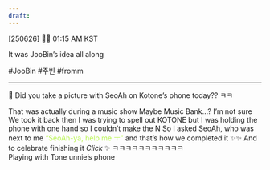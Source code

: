 ```yaml
---
draft:
---
```

[250626] 🐣💭 01:15 AM KST

It was JooBin’s idea all along

#JooBin #주빈 #fromm
___

🫧 Did you take a picture with SeoAh on Kotone’s phone today?? ㅋㅋ

That was actually during a music show
Maybe Music Bank…? I’m not sure
We took it back then
I was trying to spell out KOTONE
but I was holding the phone with one hand
so I couldn’t make the N
So I asked SeoAh, who was next to me
<font color="#b7f54c">“SeoAh-ya, help me ㅜ”  </font>
and that’s how we completed it 
✨✨
And to celebrate finishing it
*Click* ✨
ㅋㅋㅋㅋㅋㅋㅋㅋㅋㅋㅋ  
Playing with Tone unnie’s phone 
